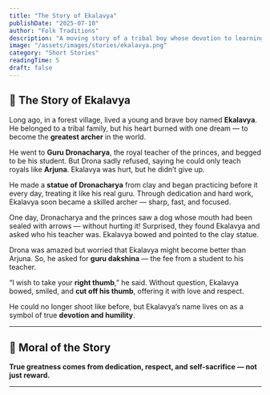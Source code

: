 ```yaml
---
title: "The Story of Ekalavya"
publishDate: "2025-07-10"
author: "Folk Traditions"
description: "A moving story of a tribal boy whose devotion to learning made him a great archer — even without a teacher."
image: "/assets/images/stories/ekalavya.png"
category: "Short Stories"
readingTime: 5
draft: false
---
```


## 🏹 The Story of Ekalavya

Long ago, in a forest village, lived a young and brave boy named **Ekalavya**. He belonged to a tribal family, but his heart burned with one dream — to become the **greatest archer** in the world.

He went to **Guru Dronacharya**, the royal teacher of the princes, and begged to be his student. But Drona sadly refused, saying he could only teach royals like **Arjuna**. Ekalavya was hurt, but he didn’t give up.

He made a **statue of Dronacharya** from clay and began practicing before it every day, treating it like his real guru. Through dedication and hard work, Ekalavya soon became a skilled archer — sharp, fast, and focused.

One day, Dronacharya and the princes saw a dog whose mouth had been sealed with arrows — without hurting it! Surprised, they found Ekalavya and asked who his teacher was. Ekalavya bowed and pointed to the clay statue.

Drona was amazed but worried that Ekalavya might become better than Arjuna. So, he asked for **guru dakshina** — the fee from a student to his teacher.

“I wish to take your **right thumb**,” he said. Without question, Ekalavya bowed, smiled, and **cut off his thumb**, offering it with love and respect.

He could no longer shoot like before, but Ekalavya’s name lives on as a symbol of true **devotion and humility**.

---

## 🌼 Moral of the Story

**True greatness comes from dedication, respect, and self-sacrifice — not just reward.**

---
